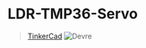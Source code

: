 # LDR-TMP36-Servo
> [TinkerCad](https://www.tinkercad.com/things/4N2fRARqtm9)
![Devre](https://github.com/CelebiSam99/LDR-TMP36-Servo/blob/main/%C3%96dev_3%20LDR_TMP36_Servo.png)
